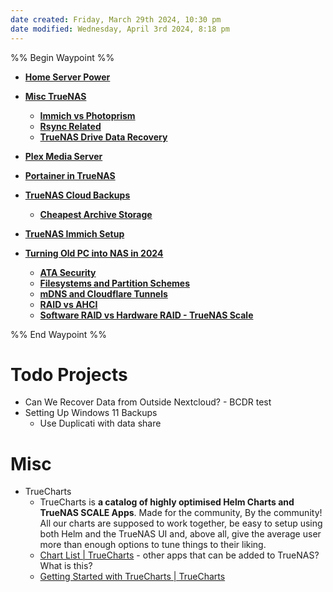 ```yaml
---
date created: Friday, March 29th 2024, 10:30 pm
date modified: Wednesday, April 3rd 2024, 8:18 pm
---
```


%% Begin Waypoint %%
- **[Home Server Power](./Home%20Server%20Power/Home%20Server%20Power.md)**

- **[Misc TrueNAS](./Misc%20TrueNAS/Misc%20TrueNAS.md)**
	- **[Immich vs Photoprism](./Misc%20TrueNAS/Immich%20vs%20Photoprism/Immich%20vs%20Photoprism.md)**
	- **[Rsync Related](./Misc%20TrueNAS/Rsync%20Related/Rsync%20Related.md)**
	- **[TrueNAS Drive Data Recovery](./Misc%20TrueNAS/TrueNAS%20Drive%20Data%20Recovery/TrueNAS%20Drive%20Data%20Recovery.md)**
- **[Plex Media Server](./Plex%20Media%20Server/Plex%20Media%20Server.md)**
- **[Portainer in TrueNAS](./Portainer%20in%20TrueNAS/Portainer%20in%20TrueNAS.md)**
- **[TrueNAS Cloud Backups](./TrueNAS%20Cloud%20Backups/TrueNAS%20Cloud%20Backups.md)**
	- **[Cheapest Archive Storage](./TrueNAS%20Cloud%20Backups/Cheapest%20Archive%20Storage/Cheapest%20Archive%20Storage.md)**
- **[TrueNAS Immich Setup](./TrueNAS%20Immich%20Setup/TrueNAS%20Immich%20Setup.md)**
- **[Turning Old PC into NAS in 2024](./Turning%20Old%20PC%20into%20NAS%20in%202024/Turning%20Old%20PC%20into%20NAS%20in%202024.md)**
	- **[ATA Security](./Turning%20Old%20PC%20into%20NAS%20in%202024/ATA%20Security/ATA%20Security.md)**
	- **[Filesystems and Partition Schemes](./Turning%20Old%20PC%20into%20NAS%20in%202024/Filesystems%20and%20Partition%20Schemes/Filesystems%20and%20Partition%20Schemes.md)**
	- **[mDNS and Cloudflare Tunnels](./Turning%20Old%20PC%20into%20NAS%20in%202024/mDNS%20and%20Cloudflare%20Tunnels/mDNS%20and%20Cloudflare%20Tunnels.md)**
	- **[RAID vs AHCI](./Turning%20Old%20PC%20into%20NAS%20in%202024/RAID%20vs%20AHCI/RAID%20vs%20AHCI.md)**
	- **[Software RAID vs Hardware RAID - TrueNAS Scale](./Turning%20Old%20PC%20into%20NAS%20in%202024/Software%20RAID%20vs%20Hardware%20RAID%20-%20TrueNAS%20Scale/Software%20RAID%20vs%20Hardware%20RAID%20-%20TrueNAS%20Scale.md)**

%% End Waypoint %%

# Todo Projects
- Can We Recover Data from Outside Nextcloud? - BCDR test
- Setting Up Windows 11 Backups
	- Use Duplicati with data share
# Misc
- TrueCharts
	- TrueCharts is **a catalog of highly optimised Helm Charts and TrueNAS SCALE Apps**. Made for the community, By the community! All our charts are supposed to work together, be easy to setup using both Helm and the TrueNAS UI and, above all, give the average user more than enough options to tune things to their liking.
	- [Chart List | TrueCharts](https://truecharts.org/charts/description_list) - other apps that can be added to TrueNAS?  What is this?
	- [Getting Started with TrueCharts | TrueCharts](https://truecharts.org/manual/SCALE/guides/getting-started/) 